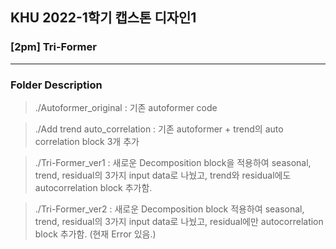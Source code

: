 ## KHU 2022-1학기 캡스톤 디자인1 
### [2pm] Tri-Former
-------------
### Folder Description

> ./Autoformer_original 
: 기존 autoformer code

> ./Add trend auto_correlation 
: 기존 autoformer + trend의 auto correlation block 3개 추가

> ./Tri-Former_ver1 
: 새로운 Decomposition block을 적용하여
seasonal, trend, residual의 3가지 input data로 나눴고,
trend와 residual에도 autocorrelation block 추가함.

> ./Tri-Former_ver2
: 새로운 Decomposition block 적용하여
seasonal, trend, residual의 3가지 input data로 나눴고,
residual에만 autocorrelation block 추가함. (현재 Error 있음.)
